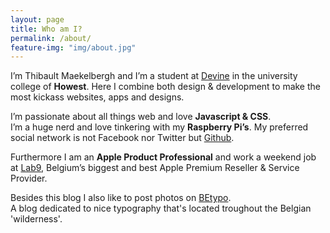 ```yaml
---
layout: page
title: Who am I?
permalink: /about/
feature-img: "img/about.jpg"
---
```


I’m Thibault Maekelbergh and I’m a student at [Devine](http://devine.be) in the university college of **Howest**. Here I combine both design & development to make the most kickass websites, apps and designs.

I’m passionate about all things web and love **Javascript & CSS**.  
I’m a huge nerd and love tinkering with my **Raspberry Pi’s**. My preferred social network is not Facebook nor Twitter but [Github](https://github.com/thibmaek).

Furthermore I am an **Apple Product Professional** and work a weekend job at [Lab9](http://lab9.be), Belgium’s biggest and best Apple Premium Reseller & Service Provider.

Besides this blog I also like to post photos on [BEtypo](http://betypo.tumblr.com).  
A blog dedicated to nice typography that's located troughout the Belgian 'wilderness'.
